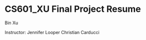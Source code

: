 # CS601_XU Final Project Resume

Bin Xu

Instructor: Jennifer Looper
            Christian Carducci
